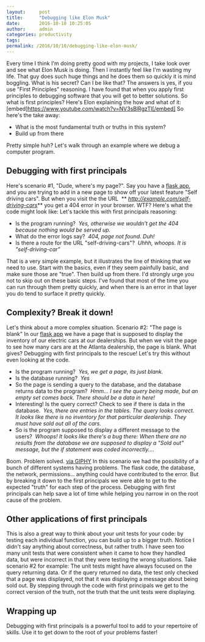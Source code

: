 ```yaml
---
layout:     post
title:      "Debugging like Elon Musk"
date:       2016-10-10 10:25:05
author:     admin
categories: productivity
tags:  
permalink: /2016/10/10/debugging-like-elon-musk/
---
```

Every time I think I'm doing pretty good with my projects, I take look over and see what Elon Musk is doing. Then I instantly feel like I'm wasting my life. That guy does such huge things and he does them so quickly it is mind boggling. What is his secret? Can I be like that? The answers is yes, if you use "First Principles" reasoning. I have found that when you apply first principles to debugging software that you will get to better solutions. So what is first principles? Here's Elon explaining the how and what of it: [embed]https://www.youtube.com/watch?v=NV3sBlRgzTI[/embed] So here's the take away: 

  * What is the most fundamental truth or truths in this system?
  * Build up from there

Pretty simple huh? Let's walk through an example where we debug a computer program. 

## Debugging with first principals

Here's scenario #1, "Dude, where's my page?". Say you have a [flask app](http://flask.pocoo.org/), and you are trying to add in a new page to show off your latest feature "Self driving cars". But when you visit the the URL  ** _http://example.com/self-driving-cars_** you get a 404 error in your browser. WTF? Here's what the code might look like:  Let's tackle this with first principals reasoning: 

  * Is the program running?  _Yes, otherwise we wouldn't get the 404 because nothing would be served up._
  * What do the error logs say?  _404, page not found. Duh!_
  * Is there a route for the URL "self-driving-cars"?  _Uhhh, whoops. It is "self-driving-car"_

That is a very simple example, but it illustrates the line of thinking that we need to use. Start with the basics, even if they seem painfully basic, and make sure those are "true". Then build up from there. I'd strongly urge you not to skip out on these basic steps. I've found that most of the time you can run through them pretty quickly, and when there is an error in that layer you do tend to surface it pretty quickly. 

## Complexity? Break it down!

Let's think about a more complex situation. Scenario #2: "The page is blank" In our [flask app](http://flask.pocoo.org/) we have a page that is supposed to display the inventory of our electric cars at our dealerships. But when we visit the page to see how many cars are at the Atlanta dealership, the page is blank. What gives? Debugging with first principals to the rescue! Let's try this without even looking at the code. 

  * Is the program running?  _Yes, we get a page, its just blank._
  * Is the database running?  _Yes_
  * So the page is sending a query to the database, and the database returns data to the program?  _Hmm... I see the query being made, but an empty set comes back. There should be a data in here!_
  * Interesting! Is the query correct? Check to see if there is data in the database.  _Yes, there are entries in the tables. The query looks correct. It looks like there is no inventory for that particular dealership. They must have sold out all of the cars._
  * So is the program supposed to display a different message to the users?  _Whoops! It looks like there's a bug there: When there are no results from the database we are supposed to display a "Sold out" message, but the if statement was coded incorrectly...._

Boom. Problem solved.  [via GIPHY](https://giphy.com/gifs/mQG644PY8O7rG) In this scenario we had the possibility of a bunch of different systems having problems. The flask code, the database, the network, permissions... anything could have contributed to the error. But by breaking it down to the first principals we were able to get to the expected "truth" for each step of the process. Debugging with first principals can help save a lot of time while helping you narrow in on the root cause of the problem. 

## Other applications of first principals

This is also a great way to think about your unit tests for your code: by testing each individual function, you can build up to a bigger truth. Notice I didn't say anything about correctness, but rather truth. I have seen too many unit tests that were consistent when it came to how they handled data, but were incorrect in that they were testing the wrong situations. Take scenario #2 for example: The unit tests might have always focused on the query returning data. Or if the query returned no data, the test only checked that a page was displayed, not that it was displaying a message about being sold out. By stepping through the code with first principals we get to the correct version of the truth, not the truth that the unit tests were displaying. 

## Wrapping up

Debugging with first principals is a powerful tool to add to your repertoire of skills. Use it to get down to the root of your problems faster!
